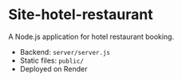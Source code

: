# Site-hotel-restaurant
A Node.js application for hotel restaurant booking.

- Backend: `server/server.js`
- Static files: `public/`
- Deployed on Render